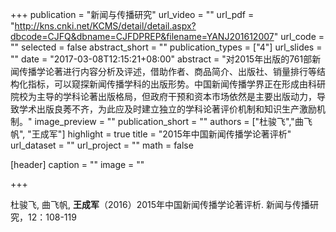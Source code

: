 +++
publication = "新闻与传播研究"
url_video = ""
url_pdf = "http://kns.cnki.net/KCMS/detail/detail.aspx?dbcode=CJFQ&dbname=CJFDPREP&filename=YANJ201612007"
url_code = ""
selected = false
abstract_short = ""
publication_types = ["4"]
url_slides = ""
date = "2017-03-08T12:15:21+08:00"
abstract = "对2015年出版的761部新闻传播学论著进行内容分析及评述，借助作者、商品简介、出版社、销量排行等结构化指标，可以窥探新闻传播学科的出版形势。中国新闻传播学界正在形成由科研院校为主导的学科论著出版格局，但政府干预和资本市场依然是主要出版动力，导致学术出版良莠不齐，为此应及时建立独立的学科论著评价机制和知识生产激励机制。"
image_preview = ""
publication_short = ""
authors = ["杜骏飞","曲飞帆", "王成军"]
highlight = true
title = "2015年中国新闻传播学论著评析"
url_dataset = ""
url_project = ""
math = false

[header]
  caption = ""
  image = ""

+++


杜骏飞, 曲飞帆, **王成军**（2016）2015年中国新闻传播学论著评析. 新闻与传播研究，12：108-119

